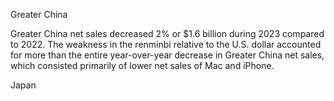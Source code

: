 Greater China

Greater China net sales decreased 2% or $1.6 billion during 2023 compared to 2022. The weakness in the renminbi relative to
the U.S. dollar accounted for more than the entire year-over-year decrease in Greater China net sales, which consisted primarily
of lower net sales of Mac and iPhone.

Japan
